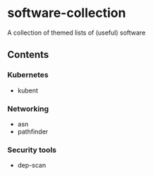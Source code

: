 # software-collection
A collection of themed lists of (useful) software 

## Contents

### Kubernetes
 - kubent

### Networking
 - asn
 - pathfinder

### Security tools
 - dep-scan